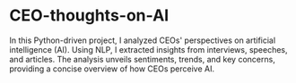 # CEO-thoughts-on-AI
In this Python-driven project, I analyzed CEOs' perspectives on artificial intelligence (AI). Using NLP, I extracted insights from interviews, speeches, and articles. The analysis unveils sentiments, trends, and key concerns, providing a concise overview of how CEOs perceive AI.
